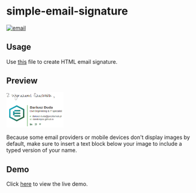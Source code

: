 # simple-email-signature

[![email](https://img.shields.io/static/v1.svg?label=Email&message=Signature&color=grey&logo=gmail&style=flat&logoColor=white&colorA=critical)](https://github.com/DarekRepos/simple-email-signature)



## Usage


Use [this](https://github.com/DarekRepos/simple-email-signature/signature.html) file to create HTML email signature.

## Preview

<img src="docs\img\preview-email-template.png" height="10%" width="30%">

Because some email providers or mobile devices don't display images by default, make sure to insert a text block below your image to include a typed version of your name.

## Demo

Click [here](https://darekrepos.github.io/simple-email-signature/) to view the live demo.
